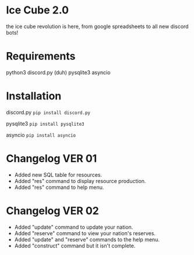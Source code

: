 # Ice Cube 2.0
the ice cube revolution is here, from google spreadsheets to all new discord bots!

# Requirements
python3
discord.py (duh)
pysqlite3
asyncio

# Installation
discord.py
`pip install discord.py`

pysqlite3
`pip install pysqlite3`

asyncio
`pip install asyncio`


# Changelog VER 01
- Added new SQL table for resources.
- Added "res" command to display resource production.
- Added "res" command to help menu.

# Changelog VER 02
- Added "update" command to update your nation.
- Added "reserve" command to view your nation's reserves.
- Added "update" and "reserve" commands to the help menu.
- Added "construct" command but it isn't complete.